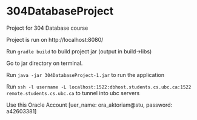 # 304DatabaseProject

Project for 304 Database course

Project is run on http://localhost:8080/

Run ```gradle build``` to build project jar (output in build->libs)

Go to jar directory on terminal.

Run ```java -jar 304DatabaseProject-1.jar``` to run the application

Run ```
ssh -l username -L localhost:1522:dbhost.students.cs.ubc.ca:1522 remote.students.cs.ubc.ca ```
to tunnel into ubc servers

Use this Oracle Account [uer_name: ora_aktoriam@stu, password: a42603381]